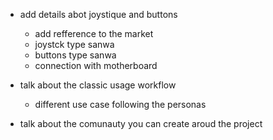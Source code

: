      
- add details abot joystique and buttons
  - add refference to the market
  - joystck type sanwa
  - buttons type sanwa
  - connection with motherboard

- talk about the classic usage workflow
  - different use case following the personas

- talk about the comunauty you can create aroud the project
